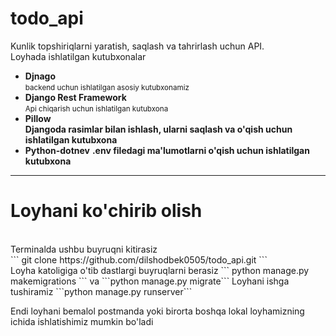 # todo_api
Kunlik topshiriqlarni yaratish, saqlash va tahrirlash uchun API.
<br>
Loyhada ishlatilgan kutubxonalar
<ul>
    <li>
        <b>Djnago</b><br><small>backend uchun ishlatilgan asosiy kutubxonamiz</small>
    </li>
    <li>
        <b>Django Rest Framework</b><br>
        <small>Api chiqarish uchun ishlatilgan kutubxona</small>
    </li>
    <li>
        <b>Pillow</b><br>
        <b>Djangoda rasimlar bilan ishlash, ularni saqlash va o'qish uchun ishlatilgan kutubxona</b>
    </li>
    <li>
        <b>Python-dotnev</b>
        <b>.env filedagi ma'lumotlarni o'qish uchun ishlatilgan kutubxona</b>
    </li>
</ul>

<hr>
<h1>Loyhani ko'chirib olish</h1>
<br>
Terminalda ushbu buyruqni kitirasiz <br>
```
git clone https://github.com/dilshodbek0505/todo_api.git
``` <br>
Loyha katoligiga o'tib dastlargi buyruqlarni berasiz
```
python manage.py makemigrations
``` va ```python manage.py migrate```
Loyhani ishga tushiramiz
```python manage.py runserver```

Endi loyhani bemalol postmanda yoki birorta boshqa lokal loyhamizning ichida ishlatishimiz mumkin bo'ladi
